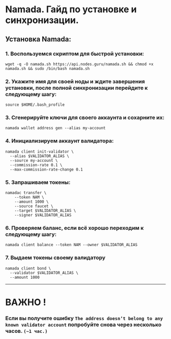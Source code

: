 # Namada. Гайд по установке и синхронизации.
## Установка Namada:

### 1. Воспользуемся скриптом для быстрой установки:
```shell 
wget -q -O namada.sh https://api.nodes.guru/namada.sh && chmod +x namada.sh && sudo /bin/bash namada.sh
```

### 2. Укажите имя для своей ноды и ждите завершения установки, после полной синхронизации перейдите к следующему шагу:
```shell
source $HOME/.bash_profile
```

### 3. Сгенерируйте ключи для своего аккаунта  и сохарните их:
```shell
namada wallet address gen --alias my-account
```

### 4. Инициализируем аккаунт валидатора:
```shell 
namada client init-validator \
  --alias $VALIDATOR_ALIAS \
  --source my-account \
  --commission-rate 0.1 \
  --max-commission-rate-change 0.1
```

### 5. Запрашиваем токены: 
```shell
namadac transfer \
    --token NAM \
    --amount 1000 \
    --source faucet \
    --target $VALIDATOR_ALIAS \
    --signer $VALIDATOR_ALIAS
```

### 6. Проверяем баланс, если всё хорошо переходим к следующему шагу:
```shell
namada client balance --token NAM --owner $VALIDATOR_ALIAS
```

### 7. Выдаем токены своему валидатору 
```shell
namada client bond \
  --validator $VALIDATOR_ALIAS \
  --amount 1000
```
_____________
# ВАЖНО !
### Если вы получите ошибку `` The address doesn’t belong to any known validator account `` попробуйте снова через несколько часов. `` (~1 час.) ``
